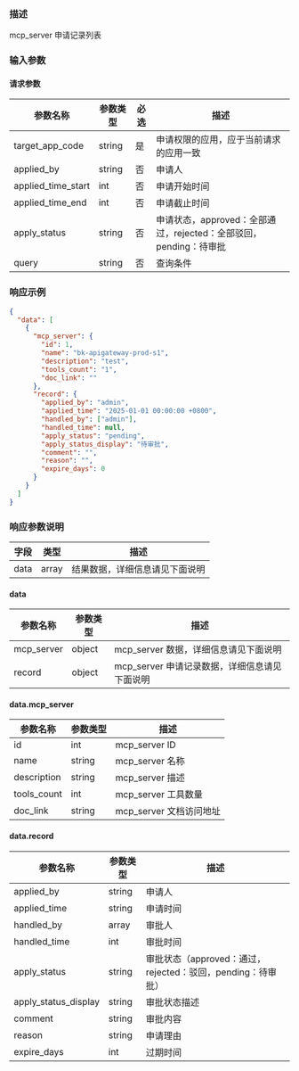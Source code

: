 ### 描述

mcp_server 申请记录列表


### 输入参数

#### 请求参数

| 参数名称               | 参数类型   | 必选 | 描述                                                    |
|--------------------|--------|----|-------------------------------------------------------|
| target_app_code    | string | 是  | 申请权限的应用，应于当前请求的应用一致                                   |
| applied_by         | string | 否  | 申请人                                                   |
| applied_time_start | int    | 否  | 申请开始时间                                                |
| applied_time_end   | int    | 否  | 申请截止时间                                                |
| apply_status       | string | 否  | 申请状态，approved：全部通过，rejected：全部驳回，pending：待审批          |
| query              | string | 否  | 查询条件                                                  |



### 响应示例

```json
{
  "data": [
    {
      "mcp_server": {
        "id": 1,
        "name": "bk-apigateway-prod-s1",
        "description": "test",
        "tools_count": "1",
        "doc_link": ""
      },
      "record": {
        "applied_by": "admin",
        "applied_time": "2025-01-01 00:00:00 +0800",
        "handled_by": ["admin"],
        "handled_time": null,
        "apply_status": "pending",
        "apply_status_display": "待审批",
        "comment": "",
        "reason": "",
        "expire_days": 0
      }
    }
  ]
}
```

### 响应参数说明

| 字段    | 类型   | 描述                |
| -------| ------ |-------------------|
| data   | array  | 结果数据，详细信息请见下面说明   |

#### data

| 参数名称       | 参数类型   | 描述                           |
|------------|--------|------------------------------|
| mcp_server | object | mcp_server 数据，详细信息请见下面说明     |
| record     | object | mcp_server 申请记录数据，详细信息请见下面说明 |


#### data.mcp_server

| 参数名称            | 参数类型   | 描述                |
|-----------------|--------|-------------------|
| id              | int    | mcp_server ID     |
| name            | string | mcp_server 名称     |
| description     | string | mcp_server 描述     |
| tools_count     | int    | mcp_server 工具数量   |
| doc_link        | string | mcp_server 文档访问地址 |


#### data.record

| 参数名称                 | 参数类型   | 描述                                        |
|----------------------|--------|-------------------------------------------|
| applied_by           | string | 申请人                                       |
| applied_time         | string | 申请时间                                      |
| handled_by           | array  | 审批人                                       |
| handled_time         | int    | 审批时间                                      |
| apply_status         | string | 审批状态（approved：通过，rejected：驳回，pending：待审批） |
| apply_status_display | string | 审批状态描述                                    |
| comment              | string | 审批内容                                      |
| reason               | string | 申请理由                                      |
| expire_days          | int    | 过期时间                                      |
